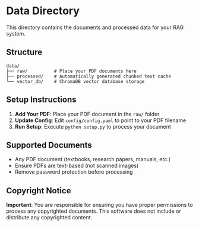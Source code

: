 # Data Directory

This directory contains the documents and processed data for your RAG system.

## Structure

```
data/
├── raw/          # Place your PDF documents here
├── processed/    # Automatically generated chunked text cache
└── vector_db/    # ChromaDB vector database storage
```

## Setup Instructions

1. **Add Your PDF**: Place your PDF document in the `raw/` folder
2. **Update Config**: Edit `config/config.yaml` to point to your PDF filename
3. **Run Setup**: Execute `python setup.py` to process your document

## Supported Documents

- Any PDF document (textbooks, research papers, manuals, etc.)
- Ensure PDFs are text-based (not scanned images)
- Remove password protection before processing

## Copyright Notice

**Important**: You are responsible for ensuring you have proper permissions to process any copyrighted documents. This software does not include or distribute any copyrighted content.
